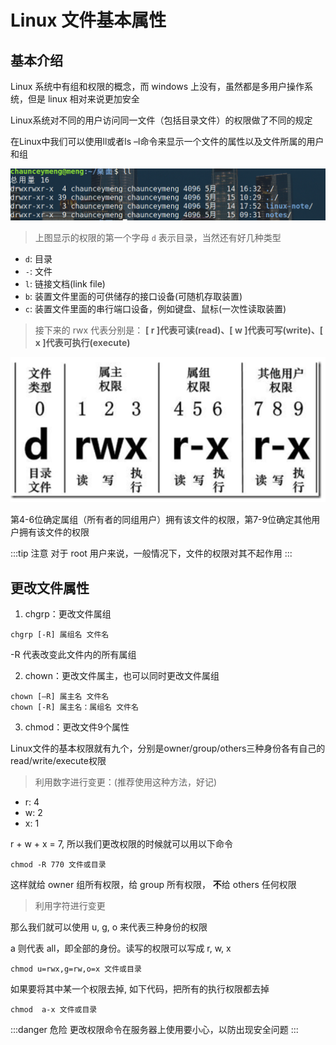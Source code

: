 # Linux 文件基本属性

## 基本介绍

Linux 系统中有组和权限的概念，而 windows 上没有，虽然都是多用户操作系统，但是 linux 相对来说更加安全

Linux系统对不同的用户访问同一文件（包括目录文件）的权限做了不同的规定

在Linux中我们可以使用ll或者ls –l命令来显示一个文件的属性以及文件所属的用户和组

![文件权限](./image/linux-files-attr-1.png)

>上图显示的权限的第一个字母 `d` 表示目录，当然还有好几种类型

- `d`: 目录
- `-`: 文件
- `l`: 链接文档(link file)
- `b`: 装置文件里面的可供储存的接口设备(可随机存取装置)
- `c`: 装置文件里面的串行端口设备，例如键盘、鼠标(一次性读取装置)

>接下来的 rwx 代表分别是： **[ r ]代表可读(read)、[ w ]代表可写(write)、[ x ]代表可执行(execute)**

![文件权限](./image/linux-files-attr-2.png)

第4-6位确定属组（所有者的同组用户）拥有该文件的权限，第7-9位确定其他用户拥有该文件的权限

:::tip 注意
对于 root 用户来说，一般情况下，文件的权限对其不起作用
:::

## 更改文件属性

1. chgrp：更改文件属组

```shell script
chgrp [-R] 属组名 文件名
```
-R 代表改变此文件内的所有属组

2. chown：更改文件属主，也可以同时更改文件属组

```shell script
chown [–R] 属主名 文件名
chown [-R] 属主名：属组名 文件名
``` 

3. chmod：更改文件9个属性

Linux文件的基本权限就有九个，分别是owner/group/others三种身份各有自己的read/write/execute权限

>利用数字进行变更：(推荐使用这种方法，好记)
- r: 4
- w: 2
- x: 1

r + w + x = 7, 所以我们更改权限的时候就可以用以下命令

```shell script
chmod -R 770 文件或目录
```
这样就给 owner 组所有权限，给 group 所有权限， **不**给 others 任何权限


>利用字符进行变更

那么我们就可以使用 u, g, o 来代表三种身份的权限

a 则代表 all，即全部的身份。读写的权限可以写成 r, w, x

```shell script
chmod u=rwx,g=rw,o=x 文件或目录
```

如果要将其中某一个权限去掉, 如下代码，把所有的执行权限都去掉

```shell script
chmod  a-x 文件或目录
```

:::danger 危险
更改权限命令在服务器上使用要小心，以防出现安全问题
:::